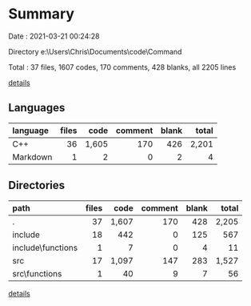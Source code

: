 # Summary

Date : 2021-03-21 00:24:28

Directory e:\Users\Chris\Documents\code\Command

Total : 37 files,  1607 codes, 170 comments, 428 blanks, all 2205 lines

[details](details.md)

## Languages
| language | files | code | comment | blank | total |
| :--- | ---: | ---: | ---: | ---: | ---: |
| C++ | 36 | 1,605 | 170 | 426 | 2,201 |
| Markdown | 1 | 2 | 0 | 2 | 4 |

## Directories
| path | files | code | comment | blank | total |
| :--- | ---: | ---: | ---: | ---: | ---: |
| . | 37 | 1,607 | 170 | 428 | 2,205 |
| include | 18 | 442 | 0 | 125 | 567 |
| include\functions | 1 | 7 | 0 | 4 | 11 |
| src | 17 | 1,097 | 147 | 283 | 1,527 |
| src\functions | 1 | 40 | 9 | 7 | 56 |

[details](details.md)